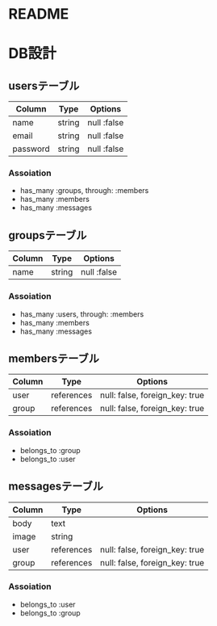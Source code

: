 # README

# DB設計

## usersテーブル
| Column | Type | Options |
| ------ | ---- | ------- |
| name | string | null :false |
| email | string | null :false |
| password | string | null :false |
### Assoiation
- has_many :groups, through: :members
- has_many :members
- has_many :messages


## groupsテーブル
| Column | Type | Options |
| ------ | ---- | ------- |
| name | string | null :false |
### Assoiation
- has_many :users, through: :members
- has_many :members
- has_many :messages


## membersテーブル
| Column | Type | Options |
| ------ | ---- | ------- |
| user | references | null: false, foreign_key: true |
| group | references | null: false, foreign_key: true |
### Assoiation
- belongs_to :group
- belongs_to :user

## messagesテーブル
| Column | Type | Options |
| ------ | ---- | ------- |
| body | text | |
| image | string | |
| user | references | null: false, foreign_key: true |
| group | references | null: false, foreign_key: true |
### Assoiation
- belongs_to :user
- belongs_to :group
